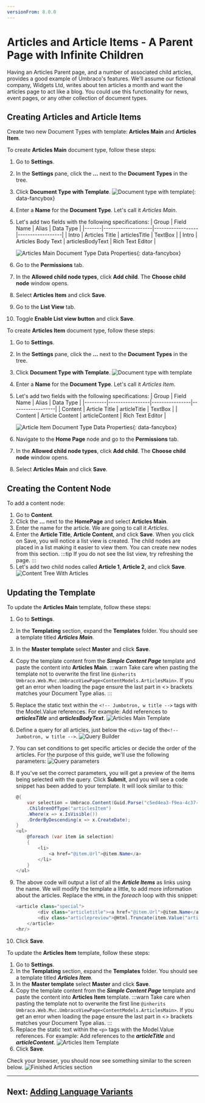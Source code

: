 ```yaml
---
versionFrom: 8.0.0
---
```


# Articles and Article Items - A Parent Page with Infinite Children

Having an Articles Parent page, and a number of associated child articles, provides a good example of Umbraco's features. We'll assume our fictional company, Widgets Ltd, writes about ten articles a month and want the articles page to act like a blog. You could use this functionality for news, event pages, or any other collection of document types.

## Creating Articles and Article Items

Create two new Document Types with template: **Articles Main** and **Articles Item**.

To create **Articles Main** document type, follow these steps:

1. Go to **Settings**.
2. In the **Settings** pane, click the **...** next to the **Document Types** in the tree.
3. Click **Document Type with Template**.
    ![Document type with template](images/Document_type_with_template.png){: data-fancybox}
4. Enter a **Name** for the **Document Type**. Let's call it _Articles Main_.
5. Let's add two fields with the following specifications:
    | Group | Field Name         | Alias            | Data Type        |
    |-------|--------------------|------------------|------------------|
    | Intro | Articles Title     | articlesTitle    | TextBox          |
    | Intro | Articles Body Text | articlesBodyText | Rich Text Editor |

    ![Articles Main Document Type Data Properties](images/figure-38-articles-main-v8.png){: data-fancybox}
6. Go to the **Permissions** tab.
7. In the **Allowed child node types**, click **Add child**. The **Choose child node** window opens.
8. Select **Articles Item** and click **Save**.
9. Go to the **List View** tab.
10. Toggle **Enable List view button** and click **Save**.

To create **Articles Item** document type, follow these steps:

1. Go to **Settings**.
2. In the **Settings** pane, click the **...** next to the **Document Types** in the tree.
3. Click **Document Type with Template**.
    ![Document type with template](images/Document_type_with_template.png)
4. Enter a **Name** for the **Document Type**. Let's call it _Articles Item_.
5. Let's add two fields with the following specifications:
    | Group   | Field Name      | Alias          | Data Type        |
    |---------|-----------------|----------------|------------------|
    | Content | Article Title   | articleTitle   | TextBox          |
    | Content | Article Content | articleContent | Rich Text Editor |

    ![Article Item Document Type Data Properties](images/figure-39-articles-item-v8.png){: data-fancybox}
6.  Navigate to the **Home Page** node and go to the **Permissions** tab.
7. In the **Allowed child node types**, click **Add child**. The **Choose child node** window opens.
8. Select **Articles Main** and click **Save**.

## Creating the Content Node

To add a content node:

1. Go to **Content**.
2. Click the **...** next to the **HomePage** and select **Articles Main**.
3. Enter the name for the article. We are going to call it _Articles_.
4. Enter the **Article Title**, **Article Content**, and click **Save**.
   When you click on Save, you will notice a list view is created. The child nodes are placed in a list making it easier to view them. You can create new nodes from this section.
   :::tip
    If you do not see the list view, try refreshing the page.
   :::
5. Let's add two child nodes called **Article 1**, **Article 2**, and click **Save**.
    ![Content Tree With Articles](images/figure-40-articles-created-v8.png)

## Updating the Template

To update the **Articles Main** template, follow these steps:

1. Go to **Settings**.
2. In the **Templating** section, expand the **Templates** folder. You should see a template titled **_Articles Main_**.
3. In the **Master template** select **Master** and click **Save**.
4. Copy the template content from the **_Simple Content Page_**  template and paste the content into **Articles Main**.
    :::warn
    Take care when pasting the template not to overwrite the first line `@inherits Umbraco.Web.Mvc.UmbracoViewPage<ContentModels.ArticlesMain>`. If you get an error when loading the page ensure the last part in <> brackets matches your Document Type alias.
    :::
5. Replace the static text within the `<!-- Jumbotron, w title -->` tags with the Model.Value references. For example:  Add references to **_articlesTitle_** and **_articlesBodyText_**.
 ![Articles Main Template](images/articles-main-template.png)
6. Define a query for all articles, just below the `<div>` tag of the`<!-- Jumbotron, w title -->`.
    ![Query Builder](images/query-builder.png)
7. You can set conditions to get specific articles or decide the order of the articles. For the purpose of this guide, we'll use the following parameters:
    ![Query parameters](images/query-parameters.png)
8. If you've set the correct parameters, you will get a preview of the items being selected with the query. Click **Submit**, and you will see a code snippet has been added to your template.
    It will look similar to this:
    ```csharp
    @{
        var selection = Umbraco.Content(Guid.Parse("c5ed4ea3-f9ea-4c37-a798-fe7892c98b95"))
        .ChildrenOfType("articlesItem")
        .Where(x => x.IsVisible())
        .OrderByDescending(x => x.CreateDate);
    }
    <ul>
        @foreach (var item in selection)
        {
            <li>
                <a href="@item.Url">@item.Name</a>
            </li>
        }
    </ul>
    ```
9. The above code will output a list of all the **_Article Items_** as links using the name. We will modify the template a little, to add more information about the articles. Replace the `HTML` in the *foreach* loop with this snippet:

    ```csharp
    <article class="special">
            <div class="articletitle"><a href="@item.Url">@item.Name</a></div>
            <div class="articlepreview">@Html.Truncate(item.Value("articleContent").ToString(), 20, true)<a href="@item.Url">Read More..</a></div>
        </article>
    <hr/>
    ```
10. Click **Save**.

To update the **Articles Item** template, follow these steps:

1. Go to **Settings**.
2. In the **Templating** section, expand the **Templates** folder. You should see a template titled **_Articles Item_**.
3. In the **Master template** select **Master** and click **Save**.
4. Copy the template content from the **_Simple Content Page_**  template and paste the content into **Articles Item** template.
    :::warn
    Take care when pasting the template not to overwrite the first line `@inherits Umbraco.Web.Mvc.UmbracoViewPage<ContentModels.ArticlesMain>`. If you get an error when loading the page ensure the last part in <> brackets matches your Document Type alias.
    :::
5. Replace the static text within the `<p>` tags with the Model.Value references. For example:  Add references to the **_articleTitle_** and **_articleContent_**.
    ![Articles Item Template](images/articles-item-template.png)
6. Click **Save**.

Check your browser, you should now see something similar to the screen below.
![Finished Articles section](images/article-main-frontend.png)

---

## Next: [Adding Language Variants](../Adding-Language-Variants.md)